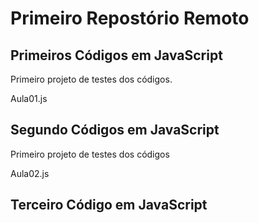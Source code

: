 # Primeiro Repostório Remoto

## Primeiros Códigos em JavaScript
Primeiro projeto de testes dos códigos.

Aula01.js

## Segundo Códigos em JavaScript
Primeiro projeto de testes dos códigos

Aula02.js

## Terceiro Código em JavaScript
